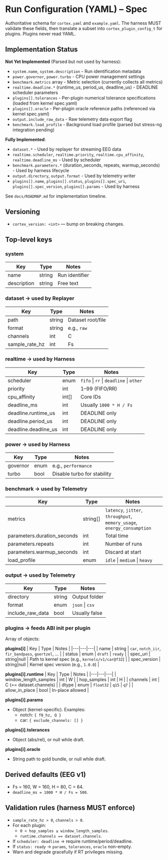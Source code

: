 # Run Configuration (YAML) – Spec

Authoritative schema for `cortex.yaml` and `example.yaml`. The harness MUST
validate these fields, then translate a subset into `cortex_plugin_config_t`
for plugins. Plugins never read YAML.

## Implementation Status

**Not Yet Implemented** (Parsed but not used by harness):
- `system.name`, `system.description` - Run identification metadata
- `power.governor`, `power.turbo` - CPU power management settings
- `benchmark.metrics` array - Metric selection (currently collects all metrics)
- `realtime.deadline.*` (runtime_us, period_us, deadline_us) - DEADLINE scheduler parameters
- `plugins[].tolerances` - Per-plugin numerical tolerance specifications (loaded from kernel spec.yaml)
- `plugins[].oracle` - Per-plugin oracle reference paths (referenced via kernel spec.yaml)
- `output.include_raw_data` - Raw telemetry data export flag
- `benchmark.load_profile` - Background load profile (parsed but stress-ng integration pending)

**Fully Implemented**:
- `dataset.*` - Used by replayer for streaming EEG data
- `realtime.scheduler`, `realtime.priority`, `realtime.cpu_affinity`, `realtime.deadline_ms` - Used by scheduler
- `benchmark.parameters.*` (duration_seconds, repeats, warmup_seconds) - Used by harness lifecycle
- `output.directory`, `output.format` - Used by telemetry writer
- `plugins[].name`, `plugins[].status`, `plugins[].spec_uri`, `plugins[].spec_version`, `plugins[].params` - Used by harness

See `docs/ROADMAP.md` for implementation timeline.

## Versioning
- `cortex_version: <int>` — bump on breaking changes.

## Top-level keys

### system
| Key | Type | Notes |
|---|---|---|
| name | string | Run identifier |
| description | string | Free text |

### dataset  → used by **Replayer**
| Key | Type | Notes |
|---|---|---|
| path | string | Dataset root/file |
| format | string | e.g., `raw` |
| channels | int | C |
| sample_rate_hz | int | Fs |

### realtime  → used by **Harness**
| Key | Type | Notes |
|---|---|---|
| scheduler | enum | `fifo` \| `rr` \| `deadline` \| `other` |
| priority | int | 1–99 (FIFO/RR) |
| cpu_affinity | int[] | Core IDs |
| deadline_ms | int | Usually `1000 * H / Fs` |
| deadline.runtime_us | int | DEADLINE only |
| deadline.period_us | int | DEADLINE only |
| deadline.deadline_us | int | DEADLINE only |

### power  → used by **Harness**
| Key | Type | Notes |
|---|---|---|
| governor | enum | e.g., `performance` |
| turbo | bool | Disable turbo for stability |

### benchmark  → used by **Telemetry**
| Key | Type | Notes |
|---|---|---|
| metrics | string[] | `latency`, `jitter`, `throughput`, `memory_usage`, `energy_consumption` |
| parameters.duration_seconds | int | Total time |
| parameters.repeats | int | Number of runs |
| parameters.warmup_seconds | int | Discard at start |
| load_profile | enum | `idle` \| `medium` \| `heavy` |

### output  → used by **Telemetry**
| Key | Type | Notes |
|---|---|---|
| directory | string | Output folder |
| format | enum | `json` \| `csv` |
| include_raw_data | bool | Usually false |

### plugins  → feeds **ABI init** per plugin
Array of objects:

**plugins[i]**
| Key | Type | Notes |
|---|---|---|
| name | string | `car`, `notch_iir`, `fir_bandpass`, `goertzel`, … |
| status | enum | `draft` \| `ready` |
| spec_uri | string\|null | Path to kernel spec (e.g., `kernels/v1/car@f32`) |
| spec_version | string\|null | Kernel spec version (e.g., `1.0.0`) |

**plugins[i].runtime**
| Key | Type | Notes |
|---|---|---|
| window_length_samples | int | W |
| hop_samples | int | H |
| channels | int | C (== dataset.channels) |
| dtype | enum | `float32` \| `q15` \| `q7` |
| allow_in_place | bool | In-place allowed |

**plugins[i].params**
- Object (kernel-specific). Examples:
  - notch: `{ f0_hz, Q }`
  - car: `{ exclude_channels: [] }`

**plugins[i].tolerances**
- Object (abs/rel), or null while draft.

**plugins[i].oracle**
- String path to gold bundle, or null while draft.

## Derived defaults (EEG v1)
- Fs = 160, W = 160, H = 80, C = 64.
- `deadline_ms = 1000 * H / Fs = 500`.

## Validation rules (harness MUST enforce)
- `sample_rate_hz > 0`, `channels > 0`.
- For each plugin:
  - `0 < hop_samples ≤ window_length_samples`.
  - `runtime.channels == dataset.channels`.
- If `scheduler: deadline` → require runtime/period/deadline.
- If `status: ready` → `params`, `tolerances`, `oracle` non-empty.
- Warn and degrade gracefully if RT privileges missing.
